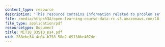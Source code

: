 ```yaml
---
content_type: resource
description: 'This resource contains information related to problem set 4. '
file: /media/https%3A/open-learning-course-data-rc.s3.amazonaws.com/18-03-differential-equations-spring-2010/268ebe344c04b75858e269130be407de_MIT18_03S10_ps4.pdf
file_type: application/pdf
resourcetype: Document
title: MIT18_03S10_ps4.pdf
uid: 268ebe34-4c04-b758-58e2-69130be407de
---
```

